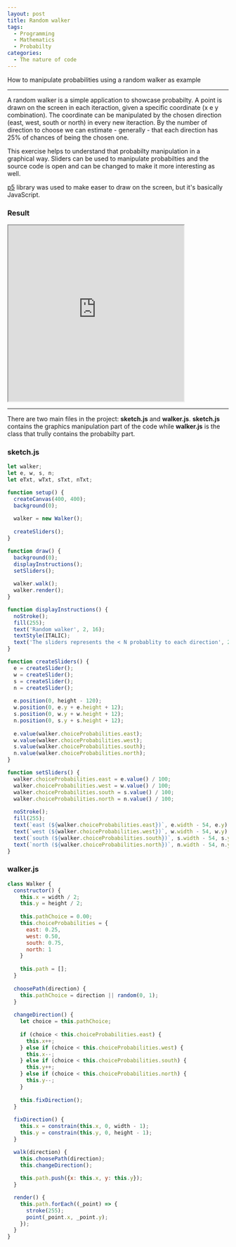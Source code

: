 ```yaml
---
layout: post
title: Random walker
tags:
  - Programming
  - Mathematics
  - Probabilty
categories:
  - The nature of code
---
```


How to manipulate probabilities using a random walker as example

---

A random walker is a simple application to showcase probabilty.
A point is drawn on the screen in each iteraction, given a specific coordinate (x e y combination).
The coordinate can be manipulated by the chosen direction (east, west, south or north) in every new iteraction.
By the number of direction to choose we can estimate - generally - that each direction has 25% of chances of being the chosen one.

This exercise helps to understand that probabilty manipulation in a graphical way.
Sliders can be used to manipulate probabilties and the source code is open and can be changed to make it more interesting as well.

[p5](https://p5js.org) library was used to make easer to draw on the screen, but it's basically JavaScript.

### Result

<iframe src="https://editor.p5js.org/eduardo.messias/embed/LW49RNzF3" style="width: 400; height: 400;"></iframe>

---

There are two main files in the project: **sketch.js** and **walker.js**.
**sketch.js** contains the graphics manipulation part of the code while **walker.js** is the class that trully contains the probabilty part.

### sketch.js

``` js
let walker;
let e, w, s, n;
let eTxt, wTxt, sTxt, nTxt;

function setup() {
  createCanvas(400, 400);
  background(0);
  
  walker = new Walker();
  
  createSliders();
}

function draw() {
  background(0);
  displayInstructions();
  setSliders();
  
  walker.walk();
  walker.render();
}

function displayInstructions() {
  noStroke();
  fill(255);
  text('Random walker', 2, 16);
  textStyle(ITALIC);
  text('The sliders represents the < N probablity to each direction', 2, 32);
}

function createSliders() {
  e = createSlider();
  w = createSlider();
  s = createSlider();
  n = createSlider();
  
  e.position(0, height - 120);
  w.position(0, e.y + e.height + 12);
  s.position(0, w.y + w.height + 12);
  n.position(0, s.y + s.height + 12);
  
  e.value(walker.choiceProbabilities.east);
  w.value(walker.choiceProbabilities.west);
  s.value(walker.choiceProbabilities.south);
  n.value(walker.choiceProbabilities.north);
}

function setSliders() {
  walker.choiceProbabilities.east = e.value() / 100;
  walker.choiceProbabilities.west = w.value() / 100;
  walker.choiceProbabilities.south = s.value() / 100;
  walker.choiceProbabilities.north = n.value() / 100;
  
  noStroke();
  fill(255);
  text(`east (${walker.choiceProbabilities.east})`, e.width - 54, e.y);
  text(`west (${walker.choiceProbabilities.west})`, w.width - 54, w.y);
  text(`south (${walker.choiceProbabilities.south})`, s.width - 54, s.y);
  text(`north (${walker.choiceProbabilities.north})`, n.width - 54, n.y);
}
```

### walker.js

``` js
class Walker {
  constructor() {
    this.x = width / 2;
    this.y = height / 2;
    
    this.pathChoice = 0.00;
    this.choiceProbabilities = {
      east: 0.25,
      west: 0.50,
      south: 0.75,
      north: 1
    }
    
    this.path = [];
  }
  
  choosePath(direction) {
    this.pathChoice = direction || random(0, 1);
  }
  
  changeDirection() {
    let choice = this.pathChoice;
    
    if (choice < this.choiceProbabilities.east) {
      this.x++;
    } else if (choice < this.choiceProbabilities.west) {
      this.x--;
    } else if (choice < this.choiceProbabilities.south) {
      this.y++;
    } else if (choice < this.choiceProbabilities.north) {
      this.y--;
    }
    
    this.fixDirection();
  }
  
  fixDirection() {
    this.x = constrain(this.x, 0, width - 1);
    this.y = constrain(this.y, 0, height - 1);
  }

  walk(direction) {
    this.choosePath(direction);
    this.changeDirection();
    
    this.path.push({x: this.x, y: this.y});
  }

  render() {
    this.path.forEach((_point) => {
      stroke(255);
      point(_point.x, _point.y);
    });
  }
}
```
